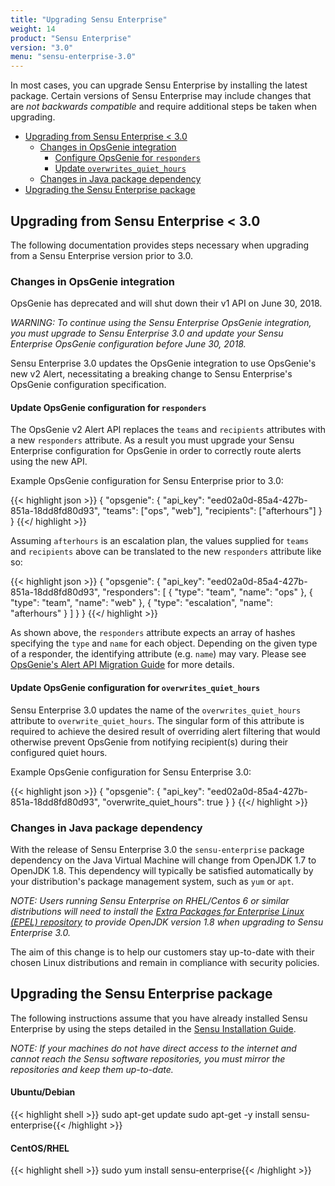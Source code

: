 ```yaml
---
title: "Upgrading Sensu Enterprise"
weight: 14
product: "Sensu Enterprise"
version: "3.0"
menu: "sensu-enterprise-3.0"
---
```


In most cases, you can upgrade Sensu Enterprise by installing the
latest package. Certain versions of Sensu Enterprise may include
changes that are *not backwards compatible* and require additional
steps be taken when upgrading.

- [Upgrading from Sensu Enterprise < 3.0](#upgrading-from-sensu-enterprise-3-0)
	- [Changes in OpsGenie integration](#changes-in-opsgenie-integration)
		- [Configure OpsGenie for `responders`](#configure-opsgenie-for-responders)
		- [Update `overwrites_quiet_hours`](#update-overwrites-quiet-hours)
	- [Changes in Java package dependency](#changes-in-java-package-dependency)
- [Upgrading the Sensu Enterprise package](#upgrading-the-sensu-enterprise-package)

## Upgrading from Sensu Enterprise < 3.0

The following documentation provides steps necessary when upgrading
from a Sensu Enterprise version prior to 3.0.

### Changes in OpsGenie integration

OpsGenie has deprecated and will shut down their v1 API on
June 30, 2018.

_WARNING: To continue using the Sensu Enterprise OpsGenie integration, you must
upgrade to Sensu Enterprise 3.0 and update your Sensu Enterprise
OpsGenie configuration before June 30, 2018._

Sensu Enterprise 3.0 updates the OpsGenie integration to use
OpsGenie's new v2 Alert, necessitating a breaking change to Sensu
Enterprise's OpsGenie configuration specification.

#### Update OpsGenie configuration for `responders`

The OpsGenie v2 Alert API replaces the `teams` and `recipients` attributes with
a new `responders` attribute. As a result you must upgrade your Sensu
Enterprise configuration for OpsGenie in order to correctly route
alerts using the new API.

Example OpsGenie configuration for Sensu Enterprise prior to 3.0:

{{< highlight json >}}
{
  "opsgenie": {
    "api_key": "eed02a0d-85a4-427b-851a-18dd8fd80d93",
    "teams": ["ops", "web"],
    "recipients": ["afterhours"]
  }
}
{{</ highlight >}}

Assuming `afterhours` is an escalation plan, the values supplied for
`teams` and `recipients` above can be translated to the new
`responders` attribute like so:

{{< highlight json >}}
{
  "opsgenie": {
    "api_key": "eed02a0d-85a4-427b-851a-18dd8fd80d93",
    "responders": [
      {
        "type": "team",
        "name": "ops"
      },
      {
        "type": "team",
        "name": "web"
      },
      {
        "type": "escalation",
        "name": "afterhours"
      }
    ]
  }
}
{{</ highlight >}}

As shown above, the `responders` attribute expects an array of hashes
specifying the `type` and `name` for each object. Depending on the
given type of a responder, the identifying attribute (e.g. `name`) may
vary. Please see [OpsGenie's Alert API Migration
Guide][opsgenie-api-migration] for more details.

#### Update OpsGenie configuration for `overwrites_quiet_hours`

Sensu Enterprise 3.0 updates the name of the `overwrites_quiet_hours` attribute
to `overwrite_quiet_hours`. The singular form of this attribute is required to
achieve the desired result of overriding alert filtering that would otherwise
prevent OpsGenie from notifying recipient(s) during their configured quiet hours.

Example OpsGenie configuration for Sensu Enterprise 3.0:

{{< highlight json >}}
{
  "opsgenie": {
    "api_key": "eed02a0d-85a4-427b-851a-18dd8fd80d93",
    "overwrite_quiet_hours": true
  }
}
{{</ highlight >}}

### Changes in Java package dependency

With the release of Sensu Enterprise 3.0 the `sensu-enterprise` package
dependency on the Java Virtual Machine will change from OpenJDK 1.7 to
OpenJDK 1.8. This dependency will typically be satisfied
automatically by your distribution's package management system,
such as `yum` or `apt`.

_NOTE: Users running Sensu Enterprise on RHEL/Centos 6 or similar
distributions will need to install the [Extra Packages for
Enterprise Linux (EPEL) repository][epel] to provide OpenJDK version
1.8 when upgrading to Sensu Enterprise 3.0._

The aim of this change is to help our customers stay up-to-date with
their chosen Linux distributions and remain in compliance with security
policies.

## Upgrading the Sensu Enterprise package

The following instructions assume that you have already installed
Sensu Enterprise by using the steps detailed in the [Sensu
Installation Guide][overview].

_NOTE: If your machines do not have direct access to the internet and
cannot reach the Sensu software repositories, you must mirror the
repositories and keep them up-to-date._

#### Ubuntu/Debian

{{< highlight shell >}}
sudo apt-get update
sudo apt-get -y install sensu-enterprise{{< /highlight >}}

#### CentOS/RHEL

{{< highlight shell >}}
sudo yum install sensu-enterprise{{< /highlight >}}

[overview]: /sensu-core/installation/overview
[opsgenie-api-migration]: https://docs.opsgenie.com/docs/migration-guide-for-alert-rest-api
[epel]: https://www.fedoraproject.org/wiki/EPEL
